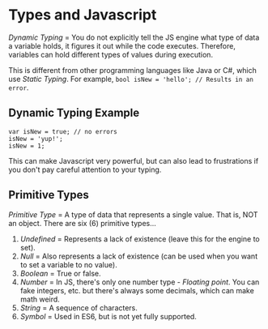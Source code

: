 # Types and Javascript

*Dynamic Typing* = You do not explicitly tell the JS engine what type of data a variable holds, it figures it out while the code executes. Therefore, variables can hold different types of values during execution.

This is different from other programming languages like Java or C#, which use *Static Typing*. For example, `bool isNew = 'hello'; // Results in an error`.

## Dynamic Typing Example
```
var isNew = true; // no errors
isNew = 'yup!';
isNew = 1;
```

This can make Javascript very powerful, but can also lead to frustrations if you don't pay careful attention to your typing.

## Primitive Types

*Primitive Type* = A type of data that represents a single value. That is, NOT an object. There are six (6) primitive types...

1) *Undefined* = Represents a lack of existence (leave this for the engine to set).
2) *Null* = Also represents a lack of existence (can be used when you want to set a variable to no value).
3) *Boolean* = True or false.
4) *Number* = In JS, there's only one number type - *Floating point*. You can fake integers, etc. but there's always some decimals, which can make math weird.
5) *String* = A sequence of characters.
6) *Symbol* = Used in ES6, but is not yet fully supported.
